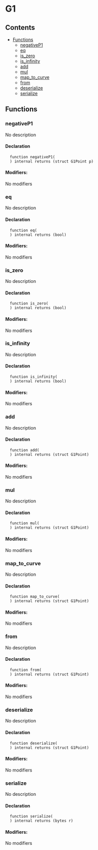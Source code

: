 # G1





## Contents
<!-- START doctoc generated TOC please keep comment here to allow auto update -->
<!-- DON'T EDIT THIS SECTION, INSTEAD RE-RUN doctoc TO UPDATE -->

- [Functions](#functions)
  - [negativeP1](#negativep1)
  - [eq](#eq)
  - [is_zero](#is_zero)
  - [is_infinity](#is_infinity)
  - [add](#add)
  - [mul](#mul)
  - [map_to_curve](#map_to_curve)
  - [from](#from)
  - [deserialize](#deserialize)
  - [serialize](#serialize)

<!-- END doctoc generated TOC please keep comment here to allow auto update -->




## Functions

### negativeP1
No description


#### Declaration
```solidity
  function negativeP1(
  ) internal returns (struct G1Point p)
```

#### Modifiers:
No modifiers



### eq
No description


#### Declaration
```solidity
  function eq(
  ) internal returns (bool)
```

#### Modifiers:
No modifiers



### is_zero
No description


#### Declaration
```solidity
  function is_zero(
  ) internal returns (bool)
```

#### Modifiers:
No modifiers



### is_infinity
No description


#### Declaration
```solidity
  function is_infinity(
  ) internal returns (bool)
```

#### Modifiers:
No modifiers



### add
No description


#### Declaration
```solidity
  function add(
  ) internal returns (struct G1Point)
```

#### Modifiers:
No modifiers



### mul
No description


#### Declaration
```solidity
  function mul(
  ) internal returns (struct G1Point)
```

#### Modifiers:
No modifiers



### map_to_curve
No description


#### Declaration
```solidity
  function map_to_curve(
  ) internal returns (struct G1Point)
```

#### Modifiers:
No modifiers



### from
No description


#### Declaration
```solidity
  function from(
  ) internal returns (struct G1Point)
```

#### Modifiers:
No modifiers



### deserialize
No description


#### Declaration
```solidity
  function deserialize(
  ) internal returns (struct G1Point)
```

#### Modifiers:
No modifiers



### serialize
No description


#### Declaration
```solidity
  function serialize(
  ) internal returns (bytes r)
```

#### Modifiers:
No modifiers





